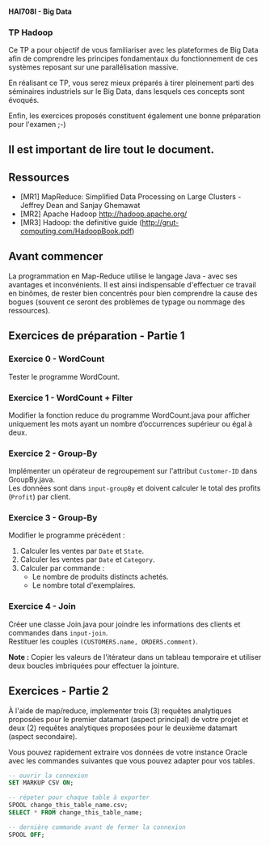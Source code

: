 #### HAI708I - Big Data

### TP Hadoop

Ce TP a pour objectif de vous familiariser avec les plateformes de Big Data afin de comprendre les principes fondamentaux du fonctionnement de ces systèmes reposant sur une parallélisation massive.

En réalisant ce TP, vous serez mieux préparés à tirer pleinement parti des séminaires industriels sur le Big Data, dans lesquels ces concepts sont évoqués.

Enfin, les exercices proposés constituent également une bonne préparation pour l'examen ;-)


## Il est important de lire tout le document.

## Ressources

- [MR1] MapReduce: Simplified Data Processing on Large Clusters - Jeffrey Dean and Sanjay Ghemawat
- [MR2] Apache Hadoop http://hadoop.apache.org/
- [MR3] Hadoop: the definitive guide (http://grut-computing.com/HadoopBook.pdf)

## Avant commencer

La programmation en Map-Reduce utilise le langage Java - avec ses avantages et inconvénients. Il est ainsi indispensable d'effectuer ce travail en binômes, de rester bien concentrés pour bien comprendre la cause des bogues (souvent ce seront des problèmes de typage ou nommage des ressources).  

## Exercices de préparation - Partie 1

### Exercice 0 - WordCount
Tester le programme WordCount.

### Exercice 1 - WordCount + Filter
Modifier la fonction reduce du programme WordCount.java pour afficher uniquement les mots ayant un nombre d’occurrences supérieur ou égal à deux.

### Exercice 2 - Group-By
Implémenter un opérateur de regroupement sur l'attribut `Customer-ID` dans GroupBy.java.  
Les données sont dans `input-groupBy` et doivent calculer le total des profits (`Profit`) par client.

### Exercice 3 - Group-By
Modifier le programme précédent :
1. Calculer les ventes par `Date` et `State`.
2. Calculer les ventes par `Date` et `Category`.
3. Calculer par commande :
   - Le nombre de produits distincts achetés.
   - Le nombre total d'exemplaires.

### Exercice 4 - Join
Créer une classe Join.java pour joindre les informations des clients et commandes dans `input-join`.  
Restituer les couples `(CUSTOMERS.name, ORDERS.comment)`.

**Note :** Copier les valeurs de l'itérateur dans un tableau temporaire et utiliser deux boucles imbriquées pour effectuer la jointure.


## Exercices - Partie 2  

À l'aide de map/reduce, implementer trois (3) requêtes analytiques proposées pour le premier datamart (aspect principal) de votre projet et deux (2) requêtes analytiques proposées pour le deuxième datamart (aspect secondaire).

Vous pouvez rapidement extraire vos données de votre instance Oracle avec les commandes suivantes que vous pouvez adapter pour vos tables. 

```sql
-- ouvrir la connexion
SET MARKUP CSV ON;

-- répeter pour chaque table à exporter
SPOOL change_this_table_name.csv;
SELECT * FROM change_this_table_name;

-- dernière commande avant de fermer la connexion
SPOOL OFF;
```

